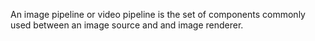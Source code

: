 An image pipeline or video pipeline is the set of components commonly used between an image source and and image renderer.
